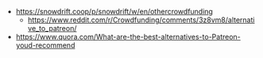 - https://snowdrift.coop/p/snowdrift/w/en/othercrowdfunding
  - https://www.reddit.com/r/Crowdfunding/comments/3z8vm8/alternative_to_patreon/
- https://www.quora.com/What-are-the-best-alternatives-to-Patreon-youd-recommend
